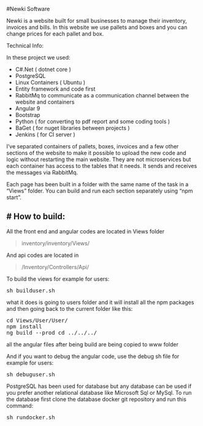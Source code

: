 
#Newki Software

Newki is a website built for small businesses to manage their inventory, invoices and bills. In this website we use pallets and boxes and you can change prices for each pallet and box.

Technical Info:

In these project we used:

* C#.Net ( dotnet core )
* PostgreSQL
* Linux Containers ( Ubuntu )
* Entity framework and code first
* RabbitMq to communicate as a communication channel between the website and containers
* Angular 9
* Bootstrap
* Python ( for converting to pdf report and some coding tools )
* BaGet ( for nuget libraries between projects )
* Jenkins ( for CI server )

I’ve separated containers of pallets, boxes, invoices and a few other sections of the website to make it possible to upload the new code and logic without restarting the main website. They are not microservices but each container has access to the tables that it needs. It sends and receives the messages via RabbitMq.

Each page has been built in a folder with the same name of the task in a “Views” folder. You can build and run each section separately using “npm start”.

## # How to build:

All the front end and angular codes are located in Views folder

> inventory/inventory/Views/ 

And api codes are located in

> /Inventory/Controllers/Api/ 

To build the views for example for users:

<pre>sh builduser.sh </pre>

what it does is going to users folder and it will install all the npm packages and then going back to the current folder like this:

<pre>cd Views/User/User/
npm install
ng build --prod cd ../../../</pre>

all the angular files after being build are being copied to www folder

And if you want to debug the angular code, use the debug sh file for example for users:

<pre>sh debuguser.sh </pre>

PostgreSQL has been used for database but any database can be used if you prefer another relational database like Microsoft Sql or MySql. To run the database first clone the database docker git repository and run this command:

<pre>sh rundocker.sh </pre>


